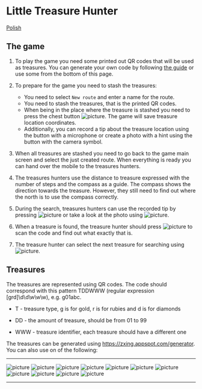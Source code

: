 # Little Treasure Hunter

[Polish](README.md)

## The game

1. To play the game you need some printed out QR codes that will be used as treasures.
   You can generate your own code by following [the guide](#treasures) or use some from the bottom of this page.

2. To prepare for the game you need to stash the treasures:
    * You need to select `New route` and enter a name for the route.
    * You need to stash the treasures, that is the printed QR codes.
    * When being in the place where the treasure is stashed you need to press the chest button ![picture](img/chest_small.png).
      The game will save treasure location coordinates.
    * Additionally, you can record a tip about the treasure location using the button with a microphone or create a photo with a hint using the button with the camera symbol.

3. When all treasures are stashed you need to go back to the game main screen and select the just created route.
   When everything is ready you can hand over the mobile to the treasures hunters.

4. The treasures hunters use the distance to treasure expressed with the number of steps and the compass as a guide.
   The compass shows the direction towards the treasure.
   However, they still need to find out where the north is to use the compass correctly.

5. During the search, treasures hunters can use the recorded tip by pressing
   ![picture](img/megaphone_small.png) or take a look at the photo using
   ![picture](img/show_photo_small.png).

6. When a treasure is found, the treasure hunter should press
   ![picture](img/chest_small.png) to scan the code and find out what exactly that is.

7. The treasure hunter can select the next treasure for searching using
   ![picture](img/change_chest_small.png).
   
## Treasures
The treasures are represented using QR codes.
The code should correspond with this pattern TDDWWW (regular expression [grd]\d\d\w\w\w), e.g. g01abc.

* T - treasure type, g is for gold, r is for rubies and d is for diamonds

* DD - the amount of treasure, should be from 01 to 99

* WWW - treasure identifier, each treasure should have a different one

The treasures can be generated using https://zxing.appspot.com/generator. You can also use on of the following:
 * * *
![picture](img/sample_treasures/diamond03.png)
![picture](img/sample_treasures/diamond11.png)
![picture](img/sample_treasures/diamond22.png)
![picture](img/sample_treasures/gold01.png)
![picture](img/sample_treasures/gold19.png)
![picture](img/sample_treasures/gold27.png)
![picture](img/sample_treasures/gold32.png)
![picture](img/sample_treasures/gold37.png)
![picture](img/sample_treasures/ruby02.png)
![picture](img/sample_treasures/ruby14.png)
![picture](img/sample_treasures/ruby26.png)
 * * *
